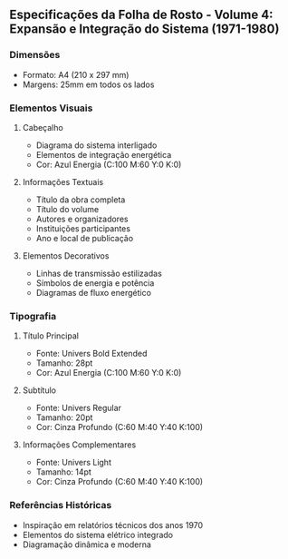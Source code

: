 ## Especificações da Folha de Rosto - Volume 4: Expansão e Integração do Sistema (1971-1980)

### Dimensões
- Formato: A4 (210 x 297 mm)
- Margens: 25mm em todos os lados

### Elementos Visuais
1. Cabeçalho
   - Diagrama do sistema interligado
   - Elementos de integração energética
   - Cor: Azul Energia (C:100 M:60 Y:0 K:0)

2. Informações Textuais
   - Título da obra completa
   - Título do volume
   - Autores e organizadores
   - Instituições participantes
   - Ano e local de publicação

3. Elementos Decorativos
   - Linhas de transmissão estilizadas
   - Símbolos de energia e potência
   - Diagramas de fluxo energético

### Tipografia
1. Título Principal
   - Fonte: Univers Bold Extended
   - Tamanho: 28pt
   - Cor: Azul Energia (C:100 M:60 Y:0 K:0)

2. Subtítulo
   - Fonte: Univers Regular
   - Tamanho: 20pt
   - Cor: Cinza Profundo (C:60 M:40 Y:40 K:100)

3. Informações Complementares
   - Fonte: Univers Light
   - Tamanho: 14pt
   - Cor: Cinza Profundo (C:60 M:40 Y:40 K:100)

### Referências Históricas
- Inspiração em relatórios técnicos dos anos 1970
- Elementos do sistema elétrico integrado
- Diagramação dinâmica e moderna 